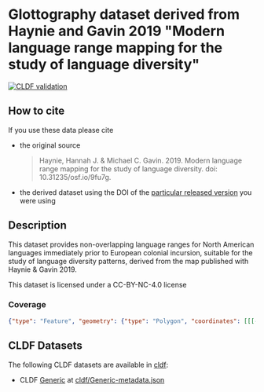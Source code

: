 # Glottography dataset derived from Haynie and Gavin 2019 "Modern language range mapping for the study of language diversity"

[![CLDF validation](https://github.com/Glottography/haynie2019modern/workflows/CLDF-validation/badge.svg)](https://github.com/Glottography/haynie2019modern/actions?query=workflow%3ACLDF-validation)

## How to cite

If you use these data please cite
- the original source
  > Haynie, Hannah J. & Michael C. Gavin. 2019. Modern language range mapping for the study of language diversity. doi: 10.31235/osf.io/9fu7g.
- the derived dataset using the DOI of the [particular released version](../../releases/) you were using

## Description


This dataset provides non-overlapping language ranges for North American languages immediately prior to European colonial incursion, suitable for the study of language diversity patterns, derived from the map published with Haynie & Gavin 2019.

This dataset is licensed under a CC-BY-NC-4.0 license




### Coverage

```geojson
{"type": "Feature", "geometry": {"type": "Polygon", "coordinates": [[[-168.2, 7.2], [-168.2, 73.9], [-52.6, 73.9], [-52.6, 7.2], [-168.2, 7.2]]]}, "properties": {}}
```


## CLDF Datasets

The following CLDF datasets are available in [cldf](cldf):

- CLDF [Generic](https://github.com/cldf/cldf/tree/master/modules/Generic) at [cldf/Generic-metadata.json](cldf/Generic-metadata.json)